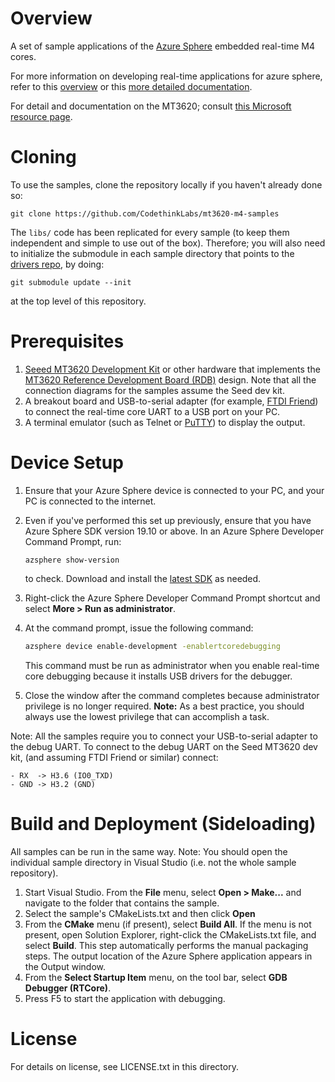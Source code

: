 # Overview

A set of sample applications of the [Azure Sphere](https://docs.microsoft.com/en-us/azure-sphere/)
embedded real-time M4 cores.

For more information on developing real-time applications for azure sphere,
refer to this [overview](https://docs.microsoft.com/en-us/azure-sphere/app-development/applications-overview#real-time-capable-applications)
or this [more detailed documentation](https://docs.microsoft.com/en-us/azure-sphere/app-development/rt-app-development-overview).

For detail and documentation on the MT3620; consult
[this Microsoft resource page](https://docs.microsoft.com/en-gb/azure-sphere/hardware/mt3620-product-status).

# Cloning

To use the samples, clone the repository locally if you haven't already done so:

```
git clone https://github.com/CodethinkLabs/mt3620-m4-samples
```

The `libs/` code has been replicated for every sample (to keep them
independent and simple to use out of the box). Therefore; you will also need to
initialize the submodule in each sample directory that points to the 
[drivers repo](https://github.com/CodethinkLabs/mt3620-m4-drivers), by doing:

```
git submodule update --init
```

at the top level of this repository.

# Prerequisites

1. [Seeed MT3620 Development Kit](https://aka.ms/azurespheredevkits) or other 
   hardware that implements the [MT3620 Reference Development Board (RDB)](https://docs.microsoft.com/azure-sphere/hardware/mt3620-reference-board-design)
   design. Note that all the connection diagrams for the samples assume the
   Seed dev kit.
2. A breakout board and USB-to-serial adapter (for example,
   [FTDI Friend](https://www.digikey.com/catalog/en/partgroup/ftdi-friend/60311))
   to connect the real-time core UART to a USB port on your PC.
3. A terminal emulator (such as Telnet or 
   [PuTTY](https://www.chiark.greenend.org.uk/~sgtatham/putty/)) to display
   the output.

# Device Setup

1. Ensure that your Azure Sphere device is connected to your PC, and your PC
   is connected to the internet.
2. Even if you've performed this set up previously, ensure that you have Azure
   Sphere SDK version 19.10 or above. In an Azure Sphere Developer Command
   Prompt, run:
   ```
   azsphere show-version
   ```
   to check.
   Download and install the [latest SDK](https://aka.ms/AzureSphereSDKDownload)
   as needed.
3. Right-click the Azure Sphere Developer Command Prompt shortcut and select 
   **More > Run as administrator**.
4. At the command prompt, issue the following command:

   ```sh
   azsphere device enable-development -enablertcoredebugging
   ```

   This command must be run as administrator when you enable real-time core 
   debugging because it installs USB drivers for the debugger.
5. Close the window after the command completes because administrator privilege
   is no longer required.
    **Note:** As a best practice, you should always use the lowest privilege
    that can accomplish a task.

Note: All the samples require you to connect your USB-to-serial adapter to the
debug UART.
To connect to the debug UART on the Seed MT3620 dev kit, (and assuming FTDI 
Friend or similar) connect:

    - RX  -> H3.6 (IO0_TXD)
    - GND -> H3.2 (GND)

# Build and Deployment (Sideloading)

All samples can be run in the same way. Note: You should open the individual
sample directory in Visual Studio (i.e. not the whole sample repository).

1. Start Visual Studio. From the **File** menu, select **Open > Make...** and
   navigate to the folder that contains the sample.
2. Select the sample's CMakeLists.txt and then click **Open**
3. From the **CMake** menu (if present), select **Build All**. If the menu is
   not present, open Solution Explorer, right-click the CMakeLists.txt file,
   and select **Build**. This step automatically performs the manual packaging
   steps. The output location of the Azure Sphere application appears in the
   Output window.
4. From the **Select Startup Item** menu, on the tool bar, select
   **GDB Debugger (RTCore)**.
5. Press F5 to start the application with debugging.

# License
For details on license, see LICENSE.txt in this directory.
